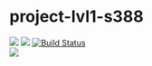 # project-lvl1-s388
<a href="https://codeclimate.com/github/BrightColour/project-lvl1-s388/maintainability"><img src="https://api.codeclimate.com/v1/badges/80d24d8dd805d86753dc/maintainability" /></a>
<a href="https://codeclimate.com/github/BrightColour/project-lvl1-s388/test_coverage"><img src="https://api.codeclimate.com/v1/badges/80d24d8dd805d86753dc/test_coverage" /></a>
[![Build Status](https://travis-ci.org/BrightColour/project-lvl1-s388.svg?branch=master)](https://travis-ci.org/BrightColour/project-lvl1-s388)
<br>
<a href="https://asciinema.org/a/8K48tGkRJT9aXI0DJrs9tCcx4" target="_blank"><img src="https://asciinema.org/a/8K48tGkRJT9aXI0DJrs9tCcx4.svg" /></a>